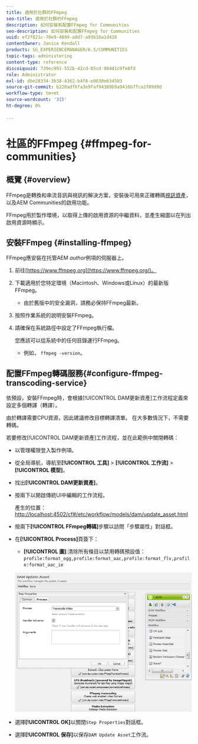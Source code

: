```yaml
---
title: 適用於社群的FFmpeg
seo-title: 適用於社群的FFmpeg
description: 如何安裝和配置FFmpeg for Communities
seo-description: 如何安裝和配置FFmpeg for Communities
uuid: ef2f821c-70e9-4889-a8d7-a93b10a1d428
contentOwner: Janice Kendall
products: SG_EXPERIENCEMANAGER/6.5/COMMUNITIES
topic-tags: administering
content-type: reference
discoiquuid: 739ec991-552b-42cd-85cd-984d1c9fe8fd
role: Administrator
exl-id: dbe28334-3b38-4362-b4f8-e0630e634503
source-git-commit: b220adf6fa3e9faf94389b9a9416b7fca2f89d9d
workflow-type: tm+mt
source-wordcount: '315'
ht-degree: 0%

---
```


# 社區的FFmpeg {#ffmpeg-for-communities}

## 概覽 {#overview}

FFmpeg是轉換和串流音訊與視訊的解決方案，安裝後可用來正確轉碼[視訊資產](../../help/sites-authoring/default-components-foundation.md#video)，以及AEM Communities的啟用功能。

FFmpeg用於製作環境，以取得上傳的啟用資源的中繼資料，並產生縮圖以在列出啟用資源時顯示。

## 安裝FFmpeg {#installing-ffmpeg}

FFmpeg應安裝在托管AEM *author*&#x200B;例項的伺服器上。

1. 前往[https://www.ffmpeg.org](https://www.ffmpeg.org/)。
1. 下載適用於您特定環境（Macintosh、Windows或Linux）的最新版FFmpeg。

   * 由於舊版中的安全漏洞，請務必保持FFmpeg最新。

1. 按照作業系統的說明安裝FFmpeg。

1. 請確保在系統路徑中設定了FFmpeg執行檔。

   您應該可以從系統中的任何目錄運行FFmpeg。

   * 例如， `ffmpeg -version`。

## 配置FFmpeg轉碼服務{#configure-ffmpeg-transcoding-service}

依預設，安裝FFmpeg時，會根據[!UICONTROL DAM更新資產]工作流程定義來設定多個轉譯（轉譯）。

由於轉譯需要CPU資源，因此建議修改目標轉譯清單。 在大多數情況下，不需要轉碼。

若要修改[!UICONTROL  DAM更新資產]工作流程，並在此範例中關閉轉碼：

* 以管理權限登入製作例項。
* 從全局導航，導航至&#x200B;**[!UICONTROL 工具]** > **[!UICONTROL 工作流]** > **[!UICONTROL 模型]**。
* 找出&#x200B;**[!UICONTROL DAM更新資產]**。
* 按兩下以開啟傳統UI中編輯的工作流程。

   產生的位置：[http://localhost:4502/cf#/etc/workflow/models/dam/update_asset.html](http://localhost:4502/cf#/etc/workflow/models/dam/update_asset.html)

* 按兩下&#x200B;**[!UICONTROL FFmpeg轉碼]**&#x200B;步驟以訪問「步驟屬性」對話框。
* 在&#x200B;**[!UICONTROL Process]**&#x200B;頁簽下：

   * **[!UICONTROL 圖]**:清除所有條目以禁用轉碼預設值：  `profile:format_ogg,profile:format_aac,profile:format_flv,profile:format_aac_ie`

   ![configure-ffmpeg](assets/configure-ffmpeg.png)

* 選擇&#x200B;**[!UICONTROL OK]**&#x200B;以關閉`Step Properties`對話框。

* 選擇&#x200B;**[!UICONTROL 保存]**&#x200B;以保存`DAM Update Asset`工作流。

